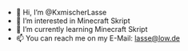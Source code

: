 - 👋 Hi, I’m @KxmischerLasse
- 👀 I’m interested in Minecraft Skript
- 🌱 I’m currently learning Minecraft Skript
- 📫 You can reach me on my E-Mail: lasse@low.de

